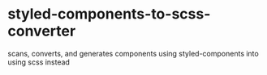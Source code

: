 # styled-components-to-scss-converter
scans, converts, and generates components using styled-components into using scss instead

